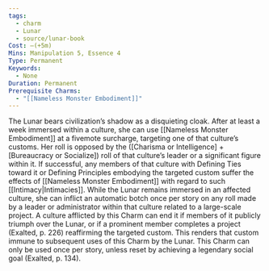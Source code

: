 ```yaml
---
tags:
  - charm
  - Lunar
  - source/lunar-book
Cost: —(+5m)
Mins: Manipulation 5, Essence 4
Type: Permanent
Keywords:
  - None
Duration: Permanent
Prerequisite Charms:
  - "[[Nameless Monster Embodiment]]"
---
```

The Lunar bears civilization’s shadow as a disquieting cloak. After at least a week immersed within a culture, she can use [[Nameless Monster Embodiment]] at a fivemote surcharge, targeting one of that culture’s customs. Her roll is opposed by the ([Charisma or Intelligence] + [Bureaucracy or Socialize]) roll of that culture’s leader or a significant figure within it. If successful, any members of that culture with Defining Ties toward it or Defining Principles embodying the targeted custom suffer the effects of [[Nameless Monster Embodiment]] with regard to such [[Intimacy|Intimacies]]. While the Lunar remains immersed in an affected culture, she can inflict an automatic botch once per story on any roll made by a leader or administrator within that culture related to a large-scale project. A culture afflicted by this Charm can end it if members of it publicly triumph over the Lunar, or if a prominent member completes a project (Exalted, p. 226) reaffirming the targeted custom. This renders that custom immune to subsequent uses of this Charm by the Lunar. This Charm can only be used once per story, unless reset by achieving a legendary social goal (Exalted, p. 134).